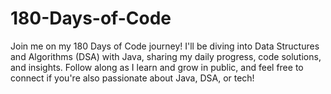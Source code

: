 # 180-Days-of-Code
Join me on my 180 Days of Code journey! I'll be diving into Data Structures and Algorithms (DSA) with Java, sharing my daily progress, code solutions, and insights. Follow along as I learn and grow in public, and feel free to connect if you're also passionate about Java, DSA, or tech!
